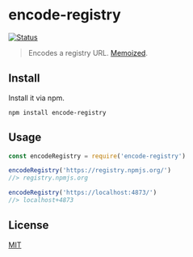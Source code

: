 # encode-registry

[![Status](https://travis-ci.org/pnpm/encode-registry.svg?branch=master)](https://travis-ci.org/pnpm/encode-registry "See test builds")

> Encodes a registry URL. [Memoized](https://en.wikipedia.org/wiki/Memoization).

## Install

Install it via npm.

```
npm install encode-registry
```

## Usage

```js
const encodeRegistry = require('encode-registry')

encodeRegistry('https://registry.npmjs.org/')
//> registry.npmjs.org

encodeRegistry('https://localhost:4873/')
//> localhost+4873
```

## License

[MIT](LICENSE)
